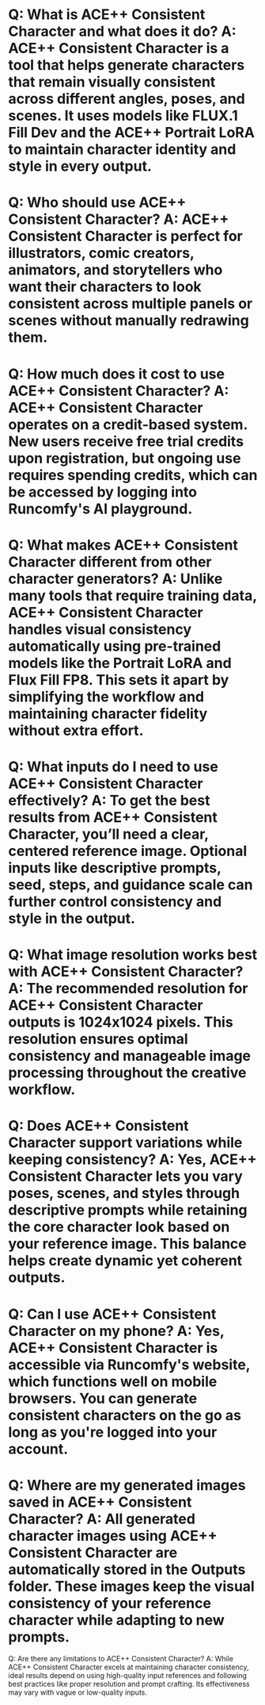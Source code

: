 Q:
What is ACE++ Consistent Character and what does it do?
A:
ACE++ Consistent Character is a tool that helps generate characters that remain visually consistent across different angles, poses, and scenes. It uses models like FLUX.1 Fill Dev and the ACE++ Portrait LoRA to maintain character identity and style in every output.
===
Q:
Who should use ACE++ Consistent Character?
A:
ACE++ Consistent Character is perfect for illustrators, comic creators, animators, and storytellers who want their characters to look consistent across multiple panels or scenes without manually redrawing them.
===
Q:
How much does it cost to use ACE++ Consistent Character?
A:
ACE++ Consistent Character operates on a credit-based system. New users receive free trial credits upon registration, but ongoing use requires spending credits, which can be accessed by logging into Runcomfy's AI playground.
===
Q:
What makes ACE++ Consistent Character different from other character generators?
A:
Unlike many tools that require training data, ACE++ Consistent Character handles visual consistency automatically using pre-trained models like the Portrait LoRA and Flux Fill FP8. This sets it apart by simplifying the workflow and maintaining character fidelity without extra effort.
===
Q:
What inputs do I need to use ACE++ Consistent Character effectively?
A:
To get the best results from ACE++ Consistent Character, you’ll need a clear, centered reference image. Optional inputs like descriptive prompts, seed, steps, and guidance scale can further control consistency and style in the output.
===
Q:
What image resolution works best with ACE++ Consistent Character?
A:
The recommended resolution for ACE++ Consistent Character outputs is 1024x1024 pixels. This resolution ensures optimal consistency and manageable image processing throughout the creative workflow.
===
Q:
Does ACE++ Consistent Character support variations while keeping consistency?
A:
Yes, ACE++ Consistent Character lets you vary poses, scenes, and styles through descriptive prompts while retaining the core character look based on your reference image. This balance helps create dynamic yet coherent outputs.
===
Q:
Can I use ACE++ Consistent Character on my phone?
A:
Yes, ACE++ Consistent Character is accessible via Runcomfy's website, which functions well on mobile browsers. You can generate consistent characters on the go as long as you're logged into your account.
===
Q:
Where are my generated images saved in ACE++ Consistent Character?
A:
All generated character images using ACE++ Consistent Character are automatically stored in the Outputs folder. These images keep the visual consistency of your reference character while adapting to new prompts.
===
Q:
Are there any limitations to ACE++ Consistent Character?
A:
While ACE++ Consistent Character excels at maintaining character consistency, ideal results depend on using high-quality input references and following best practices like proper resolution and prompt crafting. Its effectiveness may vary with vague or low-quality inputs.